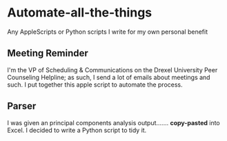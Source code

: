 # Automate-all-the-things
Any AppleScripts or Python scripts I write for my own personal benefit

## Meeting Reminder
I'm the VP of Scheduling & Communications on the Drexel University Peer Counseling Helpline; as such, I send a lot of emails about meetings and such. I put together this apple script to automate the process.

## Parser
I was given an principal components analysis output....... **copy-pasted** into Excel. I decided to write a Python script to tidy it.
